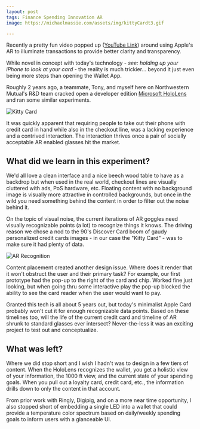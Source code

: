 ```yaml
---
layout: post
tags: Finance Spending Innovation AR
image: https://michaelmassie.com/assets/img/kittyCardt3.gif

---
```


Recently a pretty fun video popped up ([YouTube Link](https://www.macrumors.com/2020/04/14/apple-card-ar-concept/)) around using Apple's AR to illuminate transactions to provide better clarity and transparency. 

While novel in concept with today's technology - _see: holding up your iPhone to look at your card_ - the reality is much trickier... beyond it just even being more steps than opening the Wallet App.

Roughly 2 years ago, a teammate, Tony, and myself here on Northwestern Mutual's R&D team cracked open a developer edition [Microsoft HoloLens](https://www.microsoft.com/en-us/hololens) and ran some similar experiments.

![Kitty Card](https://michaelmassie.com/assets/img/kittyCardt3.gif)

It was quickly apparent that requiring people to take out their phone with credit card in hand while also in the checkout line, was a lacking experience and a contrived interaction. The interaction thrives once a pair of socially acceptable AR enabled glasses hit the market. 

## What did we learn in this experiment? 

We'd all love a clean interface and a nice beech wood table to have as a backdrop but when used in the real world, checkout lines are visually cluttered with ads, PoS hardware, etc. Floating content with no background image is visually more attractive in controlled backgrounds, but once in the wild you need something behind the content in order to filter out the noise behind it.

On the topic of visual noise, the current iterations of AR goggles need visually recognizable points (a lot) to recognize things it knows. The driving reason we chose a nod to the 90's Discover Card boom of gaudy personalized credit cards images - in our case the "Kitty Card" - was to make sure it had plenty of data. 

![AR Recognition](https://michaelmassie.com/assets/img/kittycardrecognition.png)

Content placement created another design issue. Where does it render that it won't obstruct the user and their primary task? For example, our first prototype had the pop-up to the right of the card and chip. Worked fine just looking, but when going thru some interactive play the pop-up blocked the ability to see the card reader when the user would want to pay. 

Granted this tech is all about 5 years out, but today's minimalist Apple Card probably won't cut it for enough recognizable data points. Based on these timelines too, will the life of the current credit card and timeline of AR shrunk to standard glasses ever intersect? Never-the-less it was an exciting project to test out and conceptualize.

## What was left?

Where we did stop short and I wish I hadn't was to design in a few tiers of content. When the HoloLens recognizes the wallet, you get a holistic view of your information, the 1000 ft view, and the current state of your spending goals. When you pull out a loyalty card, credit card, etc., the information drills down to only the content in that account.

From prior work with Ringly, Digipig, and on a more near time opportunity, I also stopped short of embedding a single LED into a wallet that could provide a temperature color spectrum based on daily/weekly spending goals to inform users with a glanceable UI.

